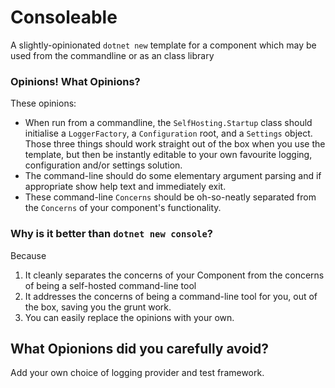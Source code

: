 # Consoleable 

A slightly-opinionated `dotnet new` template for a component which may be used from the commandline or as an class library

### Opinions! What Opinions?

These opinions:
- When run from a commandline, the `SelfHosting.Startup` class should initialise a `LoggerFactory`, a `Configuration` root, 
  and a `Settings` object. Those three things should work straight out of the box when you use the template, but then be 
  instantly editable to your own favourite logging, configuration and/or settings solution.
- The command-line should do some elementary argument parsing and if appropriate show help text and immediately exit.
- These command-line `Concerns` should be oh-so-neatly separated from the `Concerns` of your component's functionality. 

### Why is it better than `dotnet new console`?

Because
1. It cleanly separates the concerns of your Component from the concerns of being a self-hosted command-line tool
2. It addresses the concerns of being a command-line tool for you, out of the box, saving you the grunt work.
3. You can easily replace the opinions with your own.

## What Opionions did you carefully avoid?

Add your own choice of logging provider and test framework.
